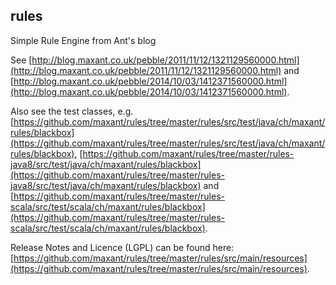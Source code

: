 ## rules

Simple Rule Engine from Ant's blog

See [http://blog.maxant.co.uk/pebble/2011/11/12/1321129560000.html](http://blog.maxant.co.uk/pebble/2011/11/12/1321129560000.html) and 
 [http://blog.maxant.co.uk/pebble/2014/10/03/1412371560000.html](http://blog.maxant.co.uk/pebble/2014/10/03/1412371560000.html).

Also see the test classes, e.g. [https://github.com/maxant/rules/tree/master/rules/src/test/java/ch/maxant/rules/blackbox](https://github.com/maxant/rules/tree/master/rules/src/test/java/ch/maxant/rules/blackbox), [https://github.com/maxant/rules/tree/master/rules-java8/src/test/java/ch/maxant/rules/blackbox](https://github.com/maxant/rules/tree/master/rules-java8/src/test/java/ch/maxant/rules/blackbox) and [https://github.com/maxant/rules/tree/master/rules-scala/src/test/scala/ch/maxant/rules/blackbox](https://github.com/maxant/rules/tree/master/rules-scala/src/test/scala/ch/maxant/rules/blackbox).

Release Notes and Licence (LGPL) can be found here: [https://github.com/maxant/rules/tree/master/rules/src/main/resources](https://github.com/maxant/rules/tree/master/rules/src/main/resources).

